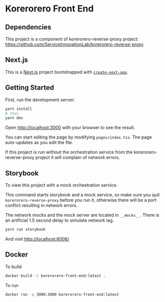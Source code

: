 # Korerorero Front End

## Dependencies

This project is a component of korerorero-reverse-proxy project: <https://github.com/ServiceInnovationLab/korerorero-reverse-proxy>

## Next.js

This is a [Next.js](https://nextjs.org/) project bootstrapped with [`create-next-app`](https://github.com/zeit/next.js/tree/canary/packages/create-next-app).

## Getting Started

First, run the development server:

```bash
yarn install
# then
yarn dev
```

Open <http://localhost:3000> with your browser to see the result.

You can start editing the page by modifying `pages/index.tsx`. The page auto-updates as you edit the file.

If this project is run without the orchestration service from the korerorero-reverse-proxy project it will complain of network errors.

## Storybook

To view this project with a mock orchestration service.

This command starts storybook and a mock service, so make sure you quit `korerorero-reverse-proxy` before you run it, otherwise there will be a port conflict resulting in network errors.

The network mocks and the mock server are located in `__mocks__`. There is an artificial 1.5 second delay to simulate network lag.

```bash
yarn run storybook
```

And visit <http://localhost:6006/>

## Docker

To build

```bash
docker build -t korerorero-front-end:latest .
```

To run

```bash
docker run -p 3000:3000 korerorero-front-end:latest
```
